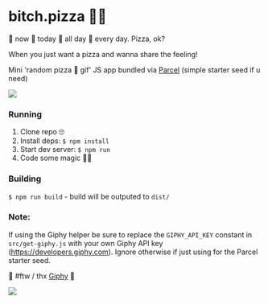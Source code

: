 # bitch.pizza 🍕🌈
🍕 now 🍕 today 🍕 all day 🍕 every day. Pizza, ok?

When you just want a pizza and wanna share the feeling!

Mini 'random pizza 🍕 gif' JS app bundled via [Parcel](https://parceljs.org/) (simple starter seed if u need)

![](https://media.giphy.com/media/13KFWZ6FyFNza0/giphy.gif)

### Running
1. Clone repo 🙄
2. Install deps: `$ npm install`
3. Start dev server: `$ npm run`
4. Code some magic 🍕🌈

### Building
`$ npm run build` - build will be outputed to `dist/`

### Note:
If using the Giphy helper be sure to replace the `GIPHY_API_KEY` constant in `src/get-giphy.js` with your own Giphy API key (https://developers.giphy.com). Ignore otherwise if just using for the Parcel starter seed.

🍕 #ftw / thx [Giphy](http://giphy.com) 💖

![](https://media.giphy.com/media/3oEduUXUBvLOsy8JNe/giphy.gif)
